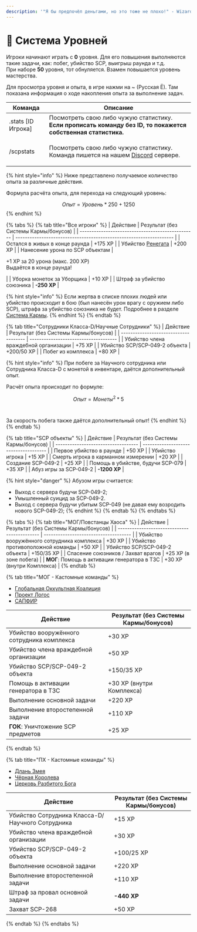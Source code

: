 ```yaml
---
description: '"Я бы предпочёл деньгами, но это тоже не плохо!" - Wizardry 8 (перевод "Бука")'
---
```


# 💎 Система Уровней

Игроки начинают играть с **0** уровня. Для его повышения выполняются такие задачи, как: побег, убийство SCP, выигрыш раунда и т.д.\
При наборе **50** уровня, тот обнуляется. Взамен повышается уровень мастерства.&#x20;

Для просмотра уровня и опыта, в игре нажми на \~ (Русская Ё). Там показана информация о ходе накопления опыта за выполнение задач.

| Команда             | Описание                                                                                                                                       |
| ------------------- | ---------------------------------------------------------------------------------------------------------------------------------------------- |
| .stats \[ID Игрока] | Посмотреть свою либо чужую статистику. **Если прописать команду без ID, то покажется собственная статистика.**                                 |
| /scpstats           | <p>Посмотреть свою либо чужую статистику.<br>Команда пишется на нашем <a href="https://discord.com/invite/376sEKP2tX">Discord</a> сервере.</p> |

{% hint style="info" %}
Ниже представлено получаемое количество опыта за различные действия.

Формула расчёта опыта, для перехода на следующий уровень:

$$Опыт = Уровень * 250 + 1250$$
{% endhint %}

{% tabs %}
{% tab title="Все игроки" %}
| Действие                                          | Результат (без Системы Кармы/бонусов)                               |
| ------------------------------------------------- | ------------------------------------------------------------------- |
| Остался в живых в конце раунда                    | +175 XP                                                             |
| Убийство [Ренегата](../server-mechanics/other.md) | +200 XP                                                             |
| Нанесение урона по SCP объектам                   | <p>+1 ХР за 20 урона (макс. 200 XP)<br>Выдаётся в конце раунда!</p> |
| Уборка монеток за Уборщика                        | +10 XP                                                              |
| Штраф за убийство союзника                        | **-250 XP**                                                         |

{% hint style="info" %}
Если жертва в списке плохих людей или убийство происходит в бою (был нанесён урон врагу с оружием либо SCP), штрафа за убийство союзника не будет. Подробнее в разделе [Система Кармы](karma-system.md).
{% endhint %}
{% endtab %}

{% tab title="Сотрудники Класса-D/Научные Сотрудники" %}
| Действие                              | Результат (без Системы Кармы/бонусов) |
| ------------------------------------- | ------------------------------------- |
| Убийство члена враждебной организации | +75 XP                                |
| Убийство SCP/SCP-049-2 объекта        | +200/50 XP                            |
| Побег из комплекса                    | +80 XP                                |

{% hint style="info" %}
При побеге за Научного сотрудника или Сотрудника Класса-D с монетой в инвентаре, даётся дополнительный опыт.&#x20;

Расчёт опыта происходит по формуле:

$$Опыт = Монеты ^ 2 * 5$$\
\
За скорость побега также даётся дополнительный опыт!
{% endhint %}
{% endtab %}

{% tab title="SCP объекты" %}
| Действие                            | Результат (без Системы Кармы/бонусов) |
| ----------------------------------- | ------------------------------------- |
| Первое убийство в раунде            | +50 XP                                |
| Убийство игрока                     | +15 XP                                |
| Смерть игрока в карманном измерении | +20 XP                                |
| Создание SCP-049-2                  | +25 XP                                |
| Помощь в убийстве, будучи SCP-079   | +35 XP                                |
| Абуз игры за SCP-049-2              | **-1200 XP**                          |

{% hint style="danger" %}
Абузом игры считается:

* Выход с сервера будучи SCP-049-2;
* Умышленный суицид за SCP-049-2.
* Выход с сервера будучи убитым SCP-049 (не давая ему возродить нового SCP-049-2);
{% endhint %}
{% endtab %}
{% endtabs %}

{% tabs %}
{% tab title="МОГ/Повстанцы Хаоса" %}
| Действие                                     | Результат (без Системы Кармы/бонусов) |
| -------------------------------------------- | ------------------------------------- |
| Убийство вооружённого сотрудника комплекса   | +30 XP                                |
| Убийство противоположной команды             | +50 XP                                |
| Убийство SCP/SCP-049-2 объекта               | +150/35 XP                            |
| Спасение союзников / Захват врагов           | +25 XP (в зоне побега)                |
| **МОГ**: Помощь в активации генератора в ТЗС | +30 XP (внутри Комплекса)             |
{% endtab %}

{% tab title="МОГ - Кастомные команды" %}
* [Глобальная Оккультная Коалиция](../custom-classes/custom-teams/global-occult-coalition.md)
* [Проект Логос](../custom-classes/custom-teams/project-logos.md)
* [САПФИР](../custom-classes/custom-teams/saphire.md)

| Действие                                   | Результат (без Системы Кармы/бонусов) |
| ------------------------------------------ | ------------------------------------- |
| Убийство вооружённого сотрудника комплекса | +30 XP                                |
| Убийство члена враждебной организации      | +50 XP                                |
| Убийство SCP/SCP-049-2 объекта             | +150/35 XP                            |
| Помощь в активации генератора в ТЗС        | +30 XP (внутри Комплекса)             |
| Выполнение основной задачи                 | +220 XP                               |
| Выполнение второстепенной задачи           | +110 XP                               |
| **ГОК**: Уничтожение SCP предметов         | +25 XP                                |
{% endtab %}

{% tab title="ПХ - Кастомные команды" %}
* [Длань Змея](../custom-classes/custom-teams/serpents-hand.md)
* [Чёрная Королева](../custom-classes/custom-teams/black-queen.md)
* [Церковь Разбитого Бога](../custom-classes/custom-teams/church-of-the-broken-god.md)

| Действие                                         | Результат (без Системы Кармы/бонусов) |
| ------------------------------------------------ | ------------------------------------- |
| Убийство Сотрудника Класса-D/Научного Сотрудника | +15 XP                                |
| Убийство члена враждебной организации            | +30 XP                                |
| Убийство SCP/SCP-049-2 объекта                   | +100/25 XP                            |
| Выполнение основной задачи                       | +220 XP                               |
| Выполнение второстепенной задачи                 | +110 XP                               |
| Штраф за провал основной задачи                  | **-440 XP**                           |
| Захват SCP-268                                   | +50 XP                                |
{% endtab %}
{% endtabs %}
